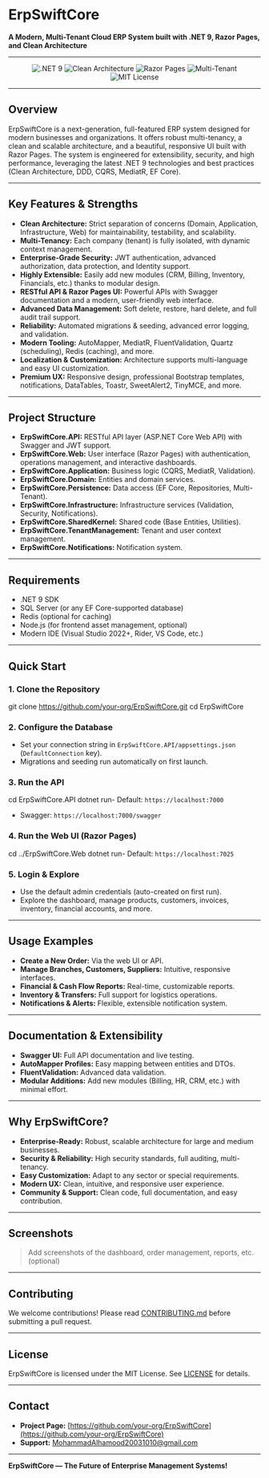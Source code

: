 # ErpSwiftCore

**A Modern, Multi-Tenant Cloud ERP System built with .NET 9, Razor Pages, and Clean Architecture**

---

<p align="center">
  <img src="https://img.shields.io/badge/.NET-9.0-blue?logo=dotnet" alt=".NET 9"/>
  <img src="https://img.shields.io/badge/Architecture-Clean%20Architecture-brightgreen" alt="Clean Architecture"/>
  <img src="https://img.shields.io/badge/Platform-Razor%20Pages-blueviolet" alt="Razor Pages"/>
  <img src="https://img.shields.io/badge/Multi--Tenant-Yes-orange" alt="Multi-Tenant"/>
  <img src="https://img.shields.io/badge/License-MIT-green" alt="MIT License"/>
</p>

---

## Overview

ErpSwiftCore is a next-generation, full-featured ERP system designed for modern businesses and organizations. It offers robust multi-tenancy, a clean and scalable architecture, and a beautiful, responsive UI built with Razor Pages. The system is engineered for extensibility, security, and high performance, leveraging the latest .NET 9 technologies and best practices (Clean Architecture, DDD, CQRS, MediatR, EF Core).

---

## Key Features & Strengths

- **Clean Architecture:** Strict separation of concerns (Domain, Application, Infrastructure, Web) for maintainability, testability, and scalability.
- **Multi-Tenancy:** Each company (tenant) is fully isolated, with dynamic context management.
- **Enterprise-Grade Security:** JWT authentication, advanced authorization, data protection, and Identity support.
- **Highly Extensible:** Easily add new modules (CRM, Billing, Inventory, Financials, etc.) thanks to modular design.
- **RESTful API & Razor Pages UI:** Powerful APIs with Swagger documentation and a modern, user-friendly web interface.
- **Advanced Data Management:** Soft delete, restore, hard delete, and full audit trail support.
- **Reliability:** Automated migrations & seeding, advanced error logging, and validation.
- **Modern Tooling:** AutoMapper, MediatR, FluentValidation, Quartz (scheduling), Redis (caching), and more.
- **Localization & Customization:** Architecture supports multi-language and easy UI customization.
- **Premium UX:** Responsive design, professional Bootstrap templates, notifications, DataTables, Toastr, SweetAlert2, TinyMCE, and more.

---

## Project Structure

- **ErpSwiftCore.API:** RESTful API layer (ASP.NET Core Web API) with Swagger and JWT support.
- **ErpSwiftCore.Web:** User interface (Razor Pages) with authentication, operations management, and interactive dashboards.
- **ErpSwiftCore.Application:** Business logic (CQRS, MediatR, Validation).
- **ErpSwiftCore.Domain:** Entities and domain services.
- **ErpSwiftCore.Persistence:** Data access (EF Core, Repositories, Multi-Tenant).
- **ErpSwiftCore.Infrastructure:** Infrastructure services (Validation, Security, Notifications).
- **ErpSwiftCore.SharedKernel:** Shared code (Base Entities, Utilities).
- **ErpSwiftCore.TenantManagement:** Tenant and user context management.
- **ErpSwiftCore.Notifications:** Notification system.

---

## Requirements

- .NET 9 SDK
- SQL Server (or any EF Core-supported database)
- Redis (optional for caching)
- Node.js (for frontend asset management, optional)
- Modern IDE (Visual Studio 2022+, Rider, VS Code, etc.)

---

## Quick Start

### 1. Clone the Repository
git clone https://github.com/your-org/ErpSwiftCore.git
cd ErpSwiftCore
### 2. Configure the Database

- Set your connection string in `ErpSwiftCore.API/appsettings.json` (`DefaultConnection` key).
- Migrations and seeding run automatically on first launch.

### 3. Run the API
cd ErpSwiftCore.API
dotnet run- Default: `https://localhost:7000`
- Swagger: `https://localhost:7000/swagger`

### 4. Run the Web UI (Razor Pages)
cd ../ErpSwiftCore.Web
dotnet run- Default: `https://localhost:7025`

### 5. Login & Explore

- Use the default admin credentials (auto-created on first run).
- Explore the dashboard, manage products, customers, invoices, inventory, financial accounts, and more.

---

## Usage Examples

- **Create a New Order:** Via the web UI or API.
- **Manage Branches, Customers, Suppliers:** Intuitive, responsive interfaces.
- **Financial & Cash Flow Reports:** Real-time, customizable reports.
- **Inventory & Transfers:** Full support for logistics operations.
- **Notifications & Alerts:** Flexible, extensible notification system.

---

## Documentation & Extensibility

- **Swagger UI:** Full API documentation and live testing.
- **AutoMapper Profiles:** Easy mapping between entities and DTOs.
- **FluentValidation:** Advanced data validation.
- **Modular Additions:** Add new modules (Billing, HR, CRM, etc.) with minimal effort.

---

## Why ErpSwiftCore?

- **Enterprise-Ready:** Robust, scalable architecture for large and medium businesses.
- **Security & Reliability:** High security standards, full auditing, multi-tenancy.
- **Easy Customization:** Adapt to any sector or special requirements.
- **Modern UX:** Clean, intuitive, and responsive user experience.
- **Community & Support:** Clean code, full documentation, and easy contribution.

---

## Screenshots

> Add screenshots of the dashboard, order management, reports, etc. (optional)

---

## Contributing

We welcome contributions! Please read [CONTRIBUTING.md](CONTRIBUTING.md) before submitting a pull request.

---

## License

ErpSwiftCore is licensed under the MIT License. See [LICENSE](LICENSE) for details.

---

## Contact

- **Project Page:** [https://github.com/your-org/ErpSwiftCore](https://github.com/your-org/ErpSwiftCore)
- **Support:** [MohammadAlhamood20031010@gmail.com](mailto:MohammadAlhamood20031010@gmail.com)

---

**ErpSwiftCore — The Future of Enterprise Management Systems!**
 
